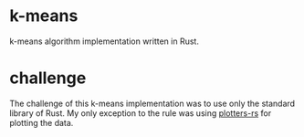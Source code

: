 # k-means
 k-means algorithm implementation written in Rust.
# challenge
 The challenge of this k-means implementation was to use only the standard library of Rust.
 My only exception to the rule was using [plotters-rs](https://github.com/plotters-rs/plotters) for plotting the data.